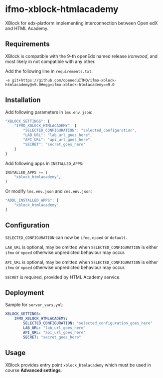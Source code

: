 # ifmo-xblock-htmlacademy

XBlock for edx-platform implementing interconnection between Open edX and HTML Academy.

## Requirements

XBlock is compatible with the 9-th openEdx named release _Ironwood_, and most likely in not compatible with any other.

Add the following line in `requirements.txt`:

```
-e git+https://github.com/openeduITMO/ifmo-xblock-htmlacademy@v9.0#egg=ifmo-xblock-htmlacademy==9.0
```

## Installation

Add following parameters in `lms.env.json`:

```javascript
"XBLOCK_SETTINGS": {
    "IFMO_XBLOCK_HTMLACADEMY": {
        "SELECTED_CONFIGURATION": "selected_configuration",
        "LAB_URL": "lab_url_goes_here",
        "API_URL": "api_url_goes_here",
        "SECRET": "secret_goes_here"
    }
}
```

Add following apps in `INSTALLED_APPS`:

```python
INSTALLED_APPS += (
    "xblock_htmlacademy",
)
```

Or modify `lms.env.json` and `cms.env.json`:
 
```javascript
"ADDL_INSTALLED_APPS": [
    "xblock_htmlacademy"
]
```

## Configuration

`SELECTED_CONFIGURATION` can now be `ifmo`, `npoed` or `default`.

`LAB_URL` is optional, may be omitted when `SELECTED_CONFIGURATION` is either 
`ifmo` or `npoed` otherwise unpredicted behaviour may occur.

`API_URL` is optional, may be omitted when `SELECTED_CONFIGURATION` is either 
`ifmo` or `npoed` otherwise unpredicted behaviour may occur.

`SECRET` is required, provided by HTML Academy service.

## Deployment

Sample for `server_vars.yml`:

```yml
XBLOCK_SETTINGS:
    IFMO_XBLOCK_HTMLACADEMY:
        SELECTED_CONFIGURATION: "selected_configuration_goes_here"
        LAB_URL: "lab_url_goes_here"
        API_URL: "api_url_goes_here"
        SECRET: "secret_goes_here"
```

## Usage

XBlock provides entry point `xblock_htmlacademy` which must be used in course **Advanced settings**.
